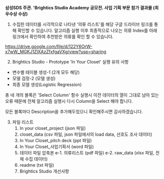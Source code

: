 **삼성SDS 주관. 'Brightics Studio Academy 공모전. 사업 기획 부문 참가 결과물 (최우수상 수상)**

1. 수집한 데이터를 시각적으로 나타낸 '의류 리스트'를 해당 구글 드라이브 링크를 통해 확인할 수 있습니다.
   알고리즘 실행 이후 최종적으로 나오는 의류 Index를 아래 링크에서 확인하여 추천받은 의류를 확인 할 수 있습니다.

https://drive.google.com/file/d/122Y6OrW-x7wW_MGKJ1ZlXAzZfxfgaVXg/view?usp=sharing

2. Brightics Studio - Prototype 'In Your Closet' 실행 유의 사항

 - 변수별 테이블 생성-1 (2개 모두 해당)
 - 모델 검정-2 (모델 생성)
 - 최종 모델 생성(Logistic Regression)

 총 네 개의 블록은 'Select Column' 함수 실행시 이전 데이터의 열이 그대로 남아 있는 오류 때문에
전체 알고리즘 실행시 다시 Column을 Select 해야 합니다.

 모든 블록마다 Description을 추가해두었으니 확인해주시면 감사하겠습니다.

3. 파일 리스트
	1. In your closet_project (json 파일)
	2. closet_data (csv 파일, json 파일에서의 load data, 선호도 조사 데이터)
	3. In Your Closet_pitch deck (ppt 파일)
	4. In Your Closet_사업기획서 (word 파일)
	5. 데이터 파일 압축본
 	  	e-1. 의류리스트 (pdf 파일)
   		e-2. raw_data (xlsx 파일, 전체 수집 데이터)
	6. readme (txt 파일)
	7. Brightics Studio 개선사항

